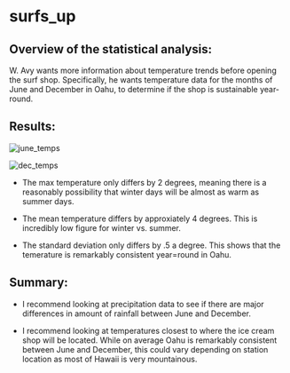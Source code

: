 # surfs_up

## Overview of the statistical analysis:
W. Avy wants more information about temperature trends before opening the surf shop. Specifically, he wants temperature data for the months of June and December in Oahu, to determine if the shop  is sustainable year-round.

## Results:

![june_temps](https://user-images.githubusercontent.com/84742544/129772627-cd7a56eb-d909-4e68-9683-00366e93890f.PNG)

![dec_temps](https://user-images.githubusercontent.com/84742544/129772635-84cd813e-d6dc-4983-94fc-6daa8c221b03.PNG)

- The max temperature only differs by 2 degrees, meaning there is a reasonably possibility that winter days will be almost as warm as summer days. 

- The mean temperature differs by approxiately 4 degrees. This is incredibly low figure for winter vs. summer. 

- The standard deviation only differs by .5 a degree. This shows that the temerature is remarkably consistent year=round in Oahu. 



## Summary:

- I recommend looking at precipitation data to see if there are major differences in amount of rainfall between June and December.

- I  recommend looking at temperatures closest to where the ice cream shop will be located. While on average Oahu is remarkably consistent between June and December, this could vary depending on station location as most of Hawaii is very mountainous. 


